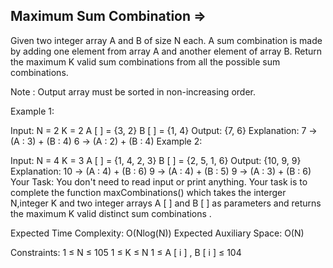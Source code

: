 Maximum Sum Combination =>
--------------------------


Given two integer array A and B of size N each.
A sum combination is made by adding one element from array A and another element of array B.
Return the maximum K valid sum combinations from all the possible sum combinations.

Note : Output array must be sorted in non-increasing order.

Example 1:

Input:
N = 2
K = 2
A [ ] = {3, 2}
B [ ] = {1, 4}
Output: {7, 6}
Explanation: 
7 -> (A : 3) + (B : 4)
6 -> (A : 2) + (B : 4)
Example 2:

Input:
N = 4
K = 3
A [ ] = {1, 4, 2, 3}
B [ ] = {2, 5, 1, 6}
Output: {10, 9, 9}
Explanation: 
10 -> (A : 4) + (B : 6)
9 -> (A : 4) + (B : 5)
9 -> (A : 3) + (B : 6)
Your Task:
You don't need to read input or print anything. Your task is to complete the function maxCombinations() which takes the interger N,integer K and two integer arrays A [ ] and B [ ] as parameters and returns the maximum K valid distinct sum combinations .

Expected Time Complexity: O(Nlog(N))
Expected Auxiliary Space: O(N)

Constraints:
1 ≤ N ≤  105
1 ≤ K ≤  N
1 ≤ A [ i ] , B [ i ] ≤ 104

